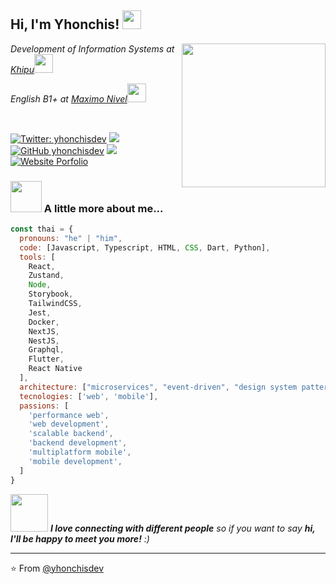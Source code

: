 <h2> Hi, I'm Yhonchis! <img src="https://media.giphy.com/media/WUlplcMpOCEmTGBtBW/giphy.gif" width="30"></h2>
<img align='right' src="https://scontent.fcuz1-1.fna.fbcdn.net/v/t39.30808-6/472134906_9175997489125045_1598295218977729837_n.jpg?_nc_cat=111&ccb=1-7&_nc_sid=a5f93a&_nc_ohc=foCmTFdEqisQ7kNvgGYlzMo&_nc_oc=AdicwS-cg---pp7aBVQk5LFMXeEkHSCh9eMcW6gsVm01w3orVRyqwWYzInYnOmCdEvAthyrk24WUjG8AwwHrP_vc&_nc_zt=23&_nc_ht=scontent.fcuz1-1.fna&_nc_gid=AIeR8dkj-Yv9psaXgNTqP7H&oh=00_AYA636ZTceBh61gA41NjaV91cjuN7P5Jctoc7APW62UJmg&oe=67904C22" width="230">
<p><em>Development of Information Systems at <a href="https://khipu.edu.pe">Khipu</a><img src="https://media.giphy.com/media/fYSnHlufseco8Fh93Z/giphy.gif" width="30">
</em></p>
<p><em>English B1+ at <a href="https://maximoingles.com/peru/">Maximo Nivel</a><img src="https://media.giphy.com/media/fYSnHlufseco8Fh93Z/giphy.gif" width="30">
</em></p>

<br/>

[![Twitter: yhonchisdev](https://img.shields.io/twitter/follow/yhonchisdev?style=social)](https://x.com/yhonchisdev)
[![](https://img.shields.io/badge/LinkedIn-yhonchisdev-blue)](https://www.linkedin.com/in/yhonchisdev/)
[![GitHub yhonchisdev](https://img.shields.io/github/followers/yhonchisdev?label=follow&style=social)](https://github.com/yhonchisdev)
[![](https://img.shields.io/badge/Gmail-yhon53190gmail.com-red)](mailto:yhon53190@gmail.com)
[![Website Porfolio](https://img.shields.io/badge/-yhonchis.dev-1e2229?style=flat&logo=arc&logoColor=white&link=https://yhonchis.dev)](https://yhonchis.dev)


### <img src="https://media.giphy.com/media/VgCDAzcKvsR6OM0uWg/giphy.gif" width="50"> A little more about me...  

```javascript
const thai = {
  pronouns: "he" | "him",
  code: [Javascript, Typescript, HTML, CSS, Dart, Python],
  tools: [
    React,
    Zustand,
    Node,
    Storybook,
    TailwindCSS,
    Jest,
    Docker,
    NextJS,
    NestJS,
    Graphql,
    Flutter,
    React Native
  ],
  architecture: ["microservices", "event-driven", "design system pattern", 'api rest', 'api graphql'],
  tecnologies: ['web', 'mobile'],
  passions: [
    'performance web',
    'web development',
    'scalable backend',
    'backend development',
    'multiplatform mobile',
    'mobile development',
  ]
}
```

<img src="https://media.giphy.com/media/LnQjpWaON8nhr21vNW/giphy.gif" width="60"> <em><b>I love connecting with different people</b> so if you want to say <b>hi, I'll be happy to meet you more!</b> :)</em>

---

⭐️ From [@yhonchisdev](https://github.com/yhonchisdev)

